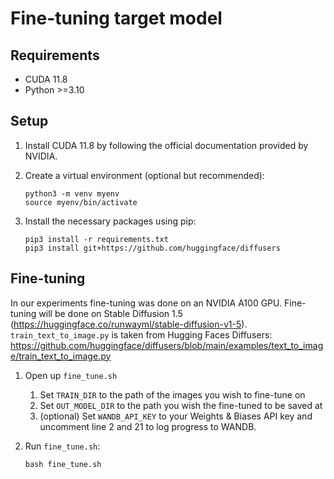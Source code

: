 # Fine-tuning target model

## Requirements

- CUDA 11.8
- Python >=3.10

## Setup

1. Install CUDA 11.8 by following the official documentation provided by NVIDIA.

2. Create a virtual environment (optional but recommended):

   ```shell
   python3 -m venv myenv
   source myenv/bin/activate
   ```

3. Install the necessary packages using pip:

   ```shell
   pip3 install -r requirements.txt
   pip3 install git+https://github.com/huggingface/diffusers
   ```

## Fine-tuning

In our experiments fine-tuning was done on an NVIDIA A100 GPU. Fine-tuning will be done on Stable Diffusion 1.5 (https://huggingface.co/runwayml/stable-diffusion-v1-5). `train_text_to_image.py` is taken from Hugging Faces Diffusers: https://github.com/huggingface/diffusers/blob/main/examples/text_to_image/train_text_to_image.py

1. Open up `fine_tune.sh`
   1. Set `TRAIN_DIR` to the path of the images you wish to fine-tune on
   2. Set `OUT_MODEL_DIR` to the path you wish the fine-tuned to be saved at
   3. (optional) Set `WANDB_API_KEY` to your Weights & Biases API key and uncomment line 2 and 21 to log progress to WANDB.
2. Run `fine_tune.sh`:

   ```shell
   bash fine_tune.sh
   ```
